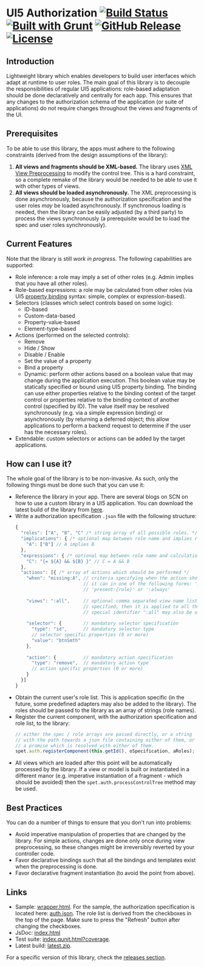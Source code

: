 # UI5 Authorization [![Build Status](https://travis-ci.org/serban-petrescu/ui5-auth.svg?branch=master)](https://travis-ci.org/serban-petrescu/ui5-auth) [![Built with Grunt](https://cdn.gruntjs.com/builtwith.svg)](https://gruntjs.com/) [![GitHub Release](https://img.shields.io/github/release/serban-petrescu/ui5-auth.svg)](https://github.com/serban-petrescu/ui5-auth/releases) [![License](https://img.shields.io/github/license/serban-petrescu/ui5-auth.svg)](https://github.com/serban-petrescu/ui5-auth/blob/master/LICENSE)
## Introduction
Lightweight library which enables developers to build user interfaces which adapt at runtime to user roles. The main goal of this library is to decouple the responsibilities of regular UI5 applications: role-based adaptation should be done declaratively and centrally for each app. This ensures that any changes to the authorization schema of the application (or suite of applications) do not require changes throughout the views and fragments of the UI.

## Prerequisites
To be able to use this library, the apps must adhere to the following constraints (derived from the design assumptions of the library):

1. **All views and fragments should be XML-based.** The library uses [XML View Preprocessing](https://openui5.hana.ondemand.com/#docs/guide/48b81b967af34ad08f1f88c962b4740a.html) to modify the control tree. This is a hard constraint, so a complete remake of the library would be needed to be able to use it with other types of views.
2. **All views should be loaded asynchronously.** The XML preprocessing is done asynchronously, because the authorization specification and the user roles *may* be loaded asynchronously. If synchronous loading is needed, then the library can be easily adjusted (by a third party) to process the views synchronously (a prerequisite would be to load the spec and user roles synchronously).

## Current Features
Note that the library is still *work in progress*. The following capabilities are supported:
- Role inference: a role may imply a set of other roles (e.g. Admin implies that you have all other roles). 
- Role-based expressions: a role may be calculated from other roles (via UI5 [property binding](https://openui5.hana.ondemand.com/#docs/guide/91f0652b6f4d1014b6dd926db0e91070.html) syntax: simple, complex or expression-based).
- Selectors (classes which select controls based on some logic):
  - ID-based
  - Custom-data-based
  - Property-value-based
  - Element-type-based
- Actions (performed on the selected controls):
  - Remove
  - Hide / Show
  - Disable / Enable
  - Set the value of a property
  - Bind a property
  - Dynamic: perform other actions based on a boolean value that may change during the application execution. This boolean value may be statically specified or bound using UI5 property binding. The binding can use either properties relative to the binding context of the target control or properties relative to the binding context of another control (specified by ID). The value itself may be resolved synchronously (e.g. via a simple expression binding) or asynchronously (by returning a deferred object; this allow applications to perform a backend request to determine if the user has the necessary roles). 
- Extendable: custom selectors or actions can be added by the target applications.
  
## How can I use it?
The whole goal of the library is to be non-invasive. As such, only the following things must be done such that you can use it:
- Reference the library in your app. There are several blogs on SCN on how to use a custom library in a UI5 application. You can download the latest build of the library from [here](https://serban-petrescu.github.io/ui5-auth/latest.zip). 
- Write a authorization specification `.json` file with the following structure:
  ```javascript
  {
    "roles": ["A", "B", "C" /* string array of all possible roles. */ ],
    "implications": { /* optional map between role name and implies roles */
      "A": ["B"] // A implies B
    },
    "expressions": { /* optional map between role name and calculation expression */
      "C": "{= ${A} && ${B} }" // C = A && B
    },
    "actions": [{ /* array of actions which should be performed */
      "when": "missing:A", // criteria specifying when the action should be executed
                           // it can in one of the following forms: 'missing:{role}', 
                           // 'present:{role}' or ':always'
                           
      "views": ":all",     // optional comma separated view name list. If it is not
                           // specified, then it is applied to all the views. The
                           // special identifier ":all" may also be used (same effect)
      
      "selector": {        // mandatory selector specification
        "type": "id",      // mandatory selector type
        // selector specific properties (0 or more)
        "value": "btnSmth" 
      },
      
      "action": {          // mandatory action specification
        "type": "remove",  // mandatory action type
        // action specific properties (0 or more)
      }
    }] 
  }
  ```
- Obtain the current user's role list. This is application specific (in the future, some predefined adapters may also be added to the library). The roles should be passed to the library as an array of strings (role names).
- Register the current component, with the authorization specification and role list, to the library:
  ```javascript
  // either the spec / role arrays are passed directly, or a string
  // with the path towards a json file containing either of them, or
  // a promise which is resolved with either of them.
  spet.auth.registerComponent(this.getId(), oSpecification, aRoles);
  ```
- All views which are loaded after this point will be automatically processed by the library. If a view or model is built or instantiated in a different manor (e.g. imperative instantiation of a fragment - which should be avoided) then the `spet.auth.processControlTree` method may be used.

## Best Practices
You can do a number of things to ensure that you don't run into problems:
- Avoid imperative manipulation of properties that are changed by the library. For simple actions, changes are done only once during view preprocessing, so these changes might be irreversibly reverted by your controller code.
- Favor declarative bindings such that all the bindings and templates exist when the preprocessing is done.
- Favor declarative fragment instantiation (to avoid the point from above).

## Links
- Sample: [wrapper.html](https://serban-petrescu.github.io/ui5-auth/sample/wrapper.html). For the sample, the authorization specification is located here: [auth.json](https://serban-petrescu.github.io/ui5-auth/sample/auth.json). The role list is derived from the checkboxes in the top of the page. Make sure to press the "Refresh" button after changing the checkboxes.
- JsDoc: [index.html](https://serban-petrescu.github.io/ui5-auth/doc/index.html)
- Test suite: [index.qunit.html?coverage](https://serban-petrescu.github.io/ui5-auth/test/spet/auth/index.qunit.html?coverage).
- Latest build: [latest.zip](https://serban-petrescu.github.io/ui5-auth/latest.zip).

For a specific version of this library, check the [releases section](https://github.com/serban-petrescu/ui5-auth/releases).